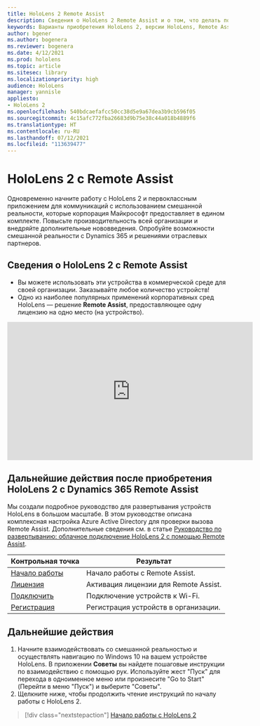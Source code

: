 ```yaml
---
title: HoloLens 2 Remote Assist
description: Сведения о HoloLens 2 Remote Assist и о том, что делать после получения устройства.
keywords: Варианты приобретения HoloLens 2, версии HoloLens, Remote Assist
author: bgener
ms.author: bogenera
ms.reviewer: bogenera
ms.date: 4/12/2021
ms.prod: hololens
ms.topic: article
ms.sitesec: library
ms.localizationpriority: high
audience: HoloLens
manager: yannisle
appliesto:
- HoloLens 2
ms.openlocfilehash: 540bdcaefafcc50cc38d5e9a67dea3b9cb596f05
ms.sourcegitcommit: 4c15afc772fba26683d9b75e38c44a018b4889f6
ms.translationtype: HT
ms.contentlocale: ru-RU
ms.lasthandoff: 07/12/2021
ms.locfileid: "113639477"
---
```

# <a name="hololens-2-with-remote-assist"></a>HoloLens 2 с Remote Assist

Одновременно начните работу с HoloLens 2 и первоклассным приложением для коммуникаций с использованием смешанной реальности, которые корпорация Майкрософт предоставляет в едином комплекте. Повысьте производительность всей организации и внедряйте дополнительные нововведения. Опробуйте возможности смешанной реальности с Dynamics 365 и решениями отраслевых партнеров.

## <a name="learn-about-hololens-2-with-remote-assist"></a>Сведения о HoloLens 2 с Remote Assist
- Вы можете использовать эти устройства в коммерческой среде для своей организации. Заказывайте любое количество устройств!
- Одно из наиболее популярных применений корпоративных сред HoloLens — решение **Remote Assist**, предоставляющее одну лицензию на одно место (на устройство).

<iframe width="560" height="315" src="https://www.youtube.com/embed/d3YT8j0yYl0" frameborder="0" allow="accelerometer; autoplay; clipboard-write; encrypted-media; gyroscope; picture-in-picture" allowfullscreen></iframe>

## <a name="heres-what-to-do-next-with-the-hololens-2-with-dynamics-365-remote-assist-edition"></a>Дальнейшие действия после приобретения HoloLens 2 с Dynamics 365 Remote Assist

Мы создали подробное руководство для развертывания устройств HoloLens в большом масштабе. В этом руководстве описана комплексная настройка Azure Active Directory для проверки вызова Remote Assist. Дополнительные сведения см. в статье [Руководство по развертыванию: облачное подключение HoloLens 2 с помощью Remote Assist](hololens2-cloud-connected-overview.md).

| Контрольная точка  | Результат                                |
|-------------|----------------------------------------|
| [Начало работы](/dynamics365/mixed-reality/remote-assist/overview-hololens) | Начало работы с Remote Assist.        |
| [Лицензия](/dynamics365/mixed-reality/remote-assist/deploy-remote-assist#add-and-assign-licenses)     | Активация лицензии для Remote Assist.      |
| [Подключить](/hololens/hololens-network)     | Подключение устройств к Wi-Fi.       |
| [Регистрация](/hololens/hololens-enroll-mdm)      | Регистрация устройств в организации. |

## <a name="next-steps"></a>Дальнейшие действия

1. Начните взаимодействовать со смешанной реальностью и осуществлять навигацию по Windows 10 на вашем устройстве HoloLens. В приложении **Советы** вы найдете пошаговые инструкции по взаимодействию с помощью рук. Используйте жест "Пуск" для перехода в одноименное меню или произнесите "Go to Start" (Перейти в меню "Пуск") и выберите "Советы".
1. Щелкните ниже, чтобы продолжить чтение инструкций по началу работы с HoloLens 2.

> [!div class="nextstepaction"]
> [Начало работы с HoloLens 2](hololens2-basic-usage.md)
